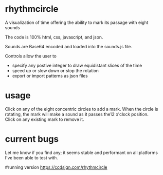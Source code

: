 # rhythmcircle
A visualization of time offering the ability to mark its passage with eight sounds

The code is 100% html, css, javascript, and json.

Sounds are Base64 encoded and loaded into the sounds.js file.

Controls allow the user to 
* specify any postive integer to draw equidistant slices of the time
* speed up or slow down or stop the rotation
* export or import patterns as json files

# usage
Click on any of the eight concentric circles to add a mark. When the circle is rotating, the mark will make a sound as it passes the12 o'clock position.
Click on any existing mark to remove it.

# current bugs
Let me know if you find any; it seems stable and performant on all platforms I've been able to test with.

#running version
<a href="https://ccdsign.com/rhythmcircle">https://ccdsign.com/rhythmcircle</a>
